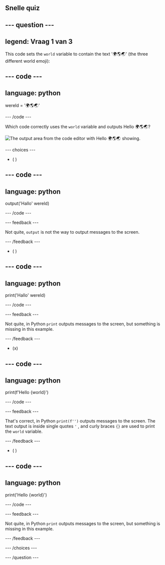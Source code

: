 ## Snelle quiz

## --- question ---

## legend: Vraag 1 van 3

This code sets the `world` variable to contain the text '🌍🌎🌏' (the three different world emoji):

## --- code ---

## language: python

wereld = '🌍🌎🌏'

\--- /code ---

Which code correctly uses the `world` variable and outputs Hello 🌍🌎🌏?

![The output area from the code editor with Hello 🌍🌎🌏 showing.](images/quiz1.png)

\--- choices ---

- ( )

## --- code ---

## language: python

output('Hallo' wereld)

\--- /code ---

\--- feedback ---

Not quite, `output` is not the way to output messages to the screen.

\--- /feedback ---

- ( )

## --- code ---

## language: python

print('Hallo' wereld)

\--- /code ---

\--- feedback ---

Not quite, in Python `print` outputs messages to the screen, but something is missing in this example.

\--- /feedback ---

- (x)

## --- code ---

## language: python

print(f'Hello {world}')

\--- /code ---

\--- feedback ---

That's correct, in Python `print(f'')` outputs messages to the screen. The text output is inside single quotes `'` , and curly braces `{}` are used to print the `world` variable.

\--- /feedback ---

- ( )

## --- code ---

## language: python

print('Hello {world}')

\--- /code ---

\--- feedback ---

Not quite, in Python `print` outputs messages to the screen, but something is missing in this example.

\--- /feedback ---

\--- /choices ---

\--- /question ---
